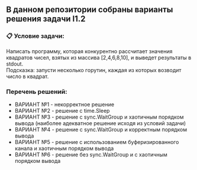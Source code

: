 ## В данном репозитории собраны варианты решения задачи l1.2  

### 📋 Условие задачи:  

Написать программу, которая конкурентно рассчитает значения квадратов чисел, взятых из массива [2,4,6,8,10], и выведет результаты в stdout.  
Подсказка: запусти несколько горутин, каждая из которых возводит число в квадрат.  

### Перечень решений:

- ВАРИАНТ №1 - некорректное решение
- ВАРИАНТ №2 - решение с time.Sleep
- ВАРИАНТ №3 - решение с sync.WaitGroup и хаотичным порядком вывода (наиболее адекватное решение исходя из условий задачи)
- ВАРИАНТ №4 - решение с sync.WaitGroup и корректным порядком вывода
- ВАРИАНТ №5 - решение с использованием буферизированного канала и хаотичным порядком вывода
- ВАРИАНТ №6 - решение без sync.WaitGroup и с хаотичным порядком вывода